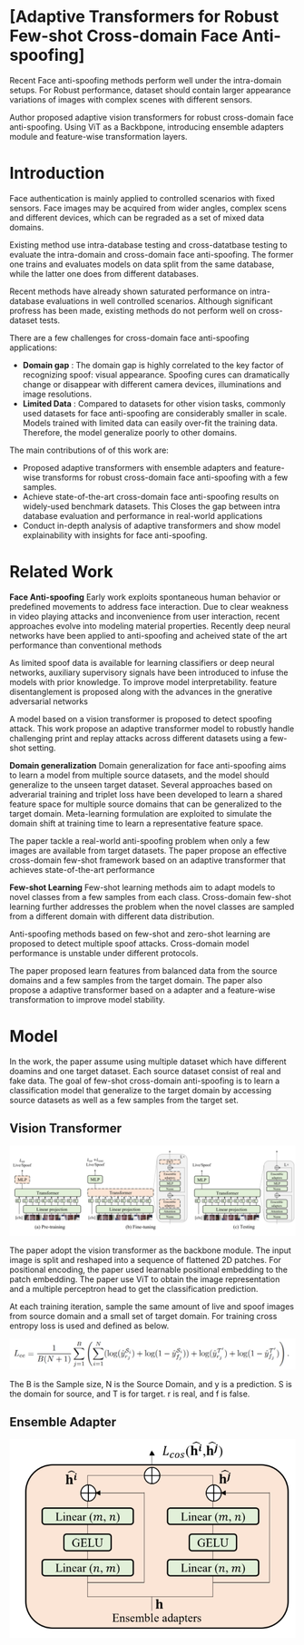 # [Adaptive Transformers for Robust Few-shot Cross-domain Face Anti-spoofing]

Recent Face anti-spoofing methods perform well under the intra-domain setups. For Robust performance, dataset should contain larger appearance variations of images with complex scenes with different sensors.

Author proposed adaptive vision transformers for robust cross-domain face anti-spoofing. Using ViT as a Backbpone, introducing ensemble adapters module and feature-wise transformation layers.

# Introduction

Face authentication is mainly applied to controlled scenarios with fixed sensors. Face images may be acquired from wider angles, complex scens and different devices, which can be regraded as a set of mixed data domains.

Existing method use intra-database testing and cross-datatbase testing to evaluate the intra-domain and cross-domain face anti-spoofing. The former one trains and evaluates models on data split from the same database, while the latter one does from different databases.

Recent methods have already shown saturated performance on intra-database evaluations in well controlled scenarios. Although significant profress has been made, existing methods do not perform well on cross-dataset tests.

There are a few challenges for cross-domain face anti-spoofing applications:
* **Domain gap** : The domain gap is highly correlated to the key factor of recognizing spoof: visual appearance. Spoofing cures can dramatically change or disappear with different camera devices, illuminations and image resolutions.
* **Limited Data** : Compared to datasets for other vision tasks, commonly used datasets for face anti-spoofing are considerably smaller in scale. Models trained with limited data can easily over-fit the training data. Therefore, the model generalize poorly to other domains.

The main contributions of of this work are:
* Proposed adaptive transformers with ensemble adapters and feature-wise transforms for robust cross-domain face anti-spoofing with a few samples.
* Achieve state-of-the-art cross-domain face anti-spoofing results on widely-used benchmark datasets. This Closes the gap between intra database evaluation and performance in real-world applications
* Conduct in-depth analysis of adaptive transformers and show model explainability with insights for face anti-spoofing.

# Related Work

**Face Anti-spoofing** Early work exploits spontaneous human behavior or predefined movements to address face interaction. Due to clear weakness in video playing attacks and inconvenience from user interaction, recent approaches evolve into modeling material properties. Recently deep neural networks have been applied to anti-spoofing and acheived state of the art performance than conventional methods

As limited spoof data is available for learning classifiers or deep neural networks, auxiliary supervisory signals have been introduced to infuse the models with prior knowledge. To improve model interpretability. feature disentanglement is proposed along with the advances in the gnerative adversarial networks

A model based on a vision transformer is proposed to detect spoofing attack. This work propose an adaptive transformer model to robustly handle challenging print and replay attacks across different datasets using a few-shot setting.

**Domain generalization** Domain generalization for face anti-spoofing aims to learn a model from multiple source datasets, and the model should generalize to the unseen target dataset. Several approaches based on adverarial training and triplet loss have been developed to learn a shared feature space for multiple source domains that can be generalized to the target domain. Meta-learning formulation are exploited to simulate the domain shift at training time to learn a representative feature space.

The paper tackle a real-world anti-spoofing problem when only a few images are available from target datasets. The paper propose an effective cross-domain few-shot framework based on an adaptive transformer that achieves state-of-the-art performance

**Few-shot Learning** Few-shot learning methods aim to adapt models to novel classes from a few samples from each class. Cross-domain few-shot learning further addresses the problem when the novel classes are sampled from a different domain with different data distribution.

Anti-spoofing methods based on few-shot and zero-shot learning are proposed to detect multiple spoof attacks. Cross-domain model performance is unstable under different protocols.

The paper proposed learn features from balanced data from the source domains and a few samples from the target domain. The paper also propose a adaptive transformer based on a adapter and a feature-wise transformation to improve model stability.

# Model

In the work, the paper assume using multiple dataset which have different doamins and one target dataset. Each source dataset consist of real and fake data. The goal of few-shot cross-domain anti-spoofing is to learn a classification model that generalize to the target domain by accessing source datasets as well as a few samples from the target set.

## Vision Transformer

![Overview of the network structure](./Overview_structure.png)

The paper adopt the vision transformer as the backbone module. The input image is split and reshaped into a sequence of flattened 2D patches. For positional encoding, the paper used learnable positional embedding to the patch embedding. The paper use ViT to obtain the image representation and a multiple perceptron head to get the classification prediction.

At each training iteration, sample the same amount of live and spoof images from source domain and a small set of target domain. For training cross entropy loss is used and defined as below.

![Cross Entropy Loss](./Cross_Entropy_loss.png)

The B is the Sample size, N is the Source Domain, and y is a prediction. S is the domain for source, and T is for target. r is real, and f is false.

## Ensemble Adapter

![Ensemble adapter](./Ensemble_adapter.png)

